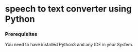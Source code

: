 # speech to text converter using Python

### Prerequisites

You need to have installed Python3 and any IDE in your System.

